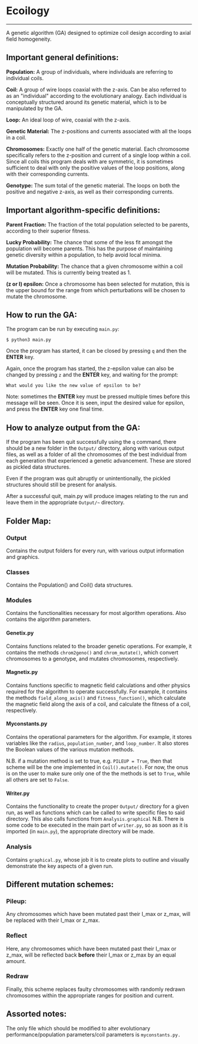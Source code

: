 # Ecoilogy
---
A genetic algorithm (GA) designed to optimize coil design according to axial field homogeneity.


## Important general definitions:
__Population:__ A group of individuals, where individuals are referring to individual coils.

__Coil:__ A group of wire loops coaxial with the z-axis. Can be also referred to as an "individual" according to the evolutionary analogy. Each individual is conceptually structured around its genetic material, which is to be manipulated by the GA.

__Loop:__ An ideal loop of wire, coaxial with the z-axis.

__Genetic Material:__ The z-positions and currents associated with all the loops in a coil.

__Chromosomes:__ Exactly one half of the genetic material. Each chromosome specifically refers to the z-position and current of a single loop within a coil. Since all coils this program deals with are symmetric, it is sometimes sufficient to deal with only the positive values of the loop positions, along with their corresponding currents.

__Genotype:__ The sum total of the genetic material. The loops on both the positive and negative z-axis, as well as their corresponding currents.


## Important algorithm-specific definitions:
__Parent Fraction:__ The fraction of the total population selected to be parents, according to their superior fitness.

__Lucky Probability:__ The chance that some of the less fit amongst the population will become parents. This has the purpose of maintaining genetic diversity within a population, to help avoid local minima.

__Mutation Probability:__ The chance that a given chromosome within a coil will be mutated. This is currently being treated as 1.

__(z or I) epsilon:__ Once a chromosome has been selected for mutation, this is the upper bound for the range from which perturbations will be chosen to mutate the chromosome.


## How to run the GA:
The program can be run by executing `main.py`:

`$ python3 main.py`

Once the program has started, it can be closed by pressing `q` and then the **ENTER** key.



Again, once the program has started, the z-epsilon value can also be changed by pressing `z` and the **ENTER** key, and waiting for the prompt:

`What would you like the new value of epsilon to be?`

Note: sometimes the **ENTER** key must be pressed multiple times before this message will be seen. Once it is seen, input the desired value for epsilon, and press the **ENTER** key one final time.


## How to analyze output from the GA:
If the program has been quit successfully using the `q` command, there should be a new folder in the `Output/` directory, along with various output files, as well as a folder of all the chromosomes of the best individual from each generation that experienced a genetic advancement. These are stored as pickled data structures.

Even if the program was quit abruptly or unintentionally, the pickled structures should still be present for analysis.

After a successful quit, main.py will produce images relating to the run and leave them in the appropriate `Output/~` directory.

## Folder Map:
### Output
Contains the output folders for every run, with various output information and graphics.

### Classes
Contains the Population() and Coil() data structures.

### Modules
Contains the functionalities necessary for most algorithm operations. Also contains the algorithm parameters.

#### Genetix.py
Contains functions related to the broader genetic operations. For example, it contains the methods `chrom2geno()` and `chrom_mutate()`, which convert chromosomes to a genotype, and mutates chromosomes, respectively.

#### Magnetix.py
Contains functions specific to magnetic field calculations and other physics required for the algorithm to operate successfully. For example, it contains the methods `field_along_axis()` and `fitness_function()`, which calculate the magnetic field along the axis of a coil, and calculate the fitness of a coil, respectively.

#### Myconstants.py
Contains the operational parameters for the algorithm. For example, it stores variables like the `radius`, `population_number`, and `loop_number`. It also stores the Boolean values of the various mutation methods.

N.B. if a mutation method is set to true, e.g. `PILEUP = True`, then that scheme will be the one implemented in `Coil().mutate()`. For now, the onus is on the user to make sure only one of the the methods is set to `True`, while all others are set to `False`.

#### Writer.py
Contains the functionality to create the proper `Output/` directory for a given run, as well as functions which can be called to write specific files to said directory. This also calls functions from `Analysis.graphical` N.B. There is some code to be executed in the main part of `writer.py`, so as soon as it is imported (in `main.py`), the appropriate directory will be made.


### Analysis
Contains `graphical.py`, whose job it is to create plots to outline and visually demonstrate the key aspects of a given run.

## Different mutation schemes:

### Pileup:

Any chromosomes which have been mutated past their I_max or z_max, will be replaced with their I_max or z_max.


### Reflect

Here, any chromosomes which have been mutated past their I_max or z_max, will be reflected back **before** their I_max or z_max by an equal amount.


### Redraw

Finally, this scheme replaces faulty chromosomes with randomly redrawn chromosomes within the appropriate ranges for position and current.



## Assorted notes:
The only file which should be modified to alter evolutionary performance/population parameters/coil parameters is `myconstants.py.`
